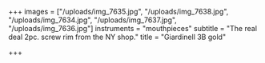 +++
images = ["/uploads/img_7635.jpg", "/uploads/img_7638.jpg", "/uploads/img_7634.jpg", "/uploads/img_7637.jpg", "/uploads/img_7636.jpg"]
instruments = "mouthpieces"
subtitle = "The real deal 2pc. screw rim from the NY shop."
title = "Giardinell 3B gold"

+++
